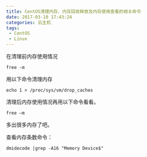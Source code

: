 ```yaml
---
title: CentOS清理内存、内存回收释放及内存使用查看的相关命令
date: 2017-03-10 17:43:24
categories: 云主机
tags:
 - CentOS
 - Linux
---
```

在清理前内存使用情况
```shell
free -m
```
用以下命令清理内存
```shell
echo 1 > /proc/sys/vm/drop_caches
```
清理后内存使用情况再用以下命令看看。
```shell
free –m
```
多出很多内存了吧。

查看内存条数命令：
```shell
dmidecode |grep -A16 "Memory Device$"
```
